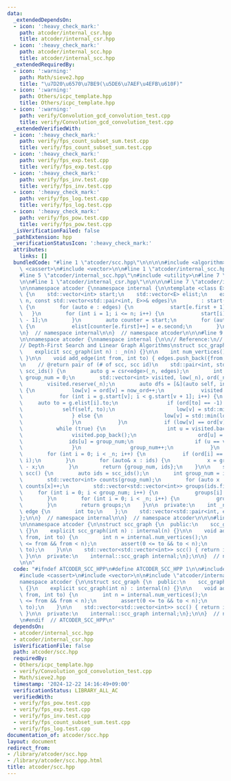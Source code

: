 ```yaml
---
data:
  _extendedDependsOn:
  - icon: ':heavy_check_mark:'
    path: atcoder/internal_csr.hpp
    title: atcoder/internal_csr.hpp
  - icon: ':heavy_check_mark:'
    path: atcoder/internal_scc.hpp
    title: atcoder/internal_scc.hpp
  _extendedRequiredBy:
  - icon: ':warning:'
    path: Math/sieve2.hpp
    title: "\u7D20\u6570\u7BE9(\u5DE6\u7AEF\u4EFB\u610F)"
  - icon: ':warning:'
    path: Others/icpc_template.hpp
    title: Others/icpc_template.hpp
  - icon: ':warning:'
    path: verify/Convolution_gcd_convolution_test.cpp
    title: verify/Convolution_gcd_convolution_test.cpp
  _extendedVerifiedWith:
  - icon: ':heavy_check_mark:'
    path: verify/fps_count_subset_sum.test.cpp
    title: verify/fps_count_subset_sum.test.cpp
  - icon: ':heavy_check_mark:'
    path: verify/fps_exp.test.cpp
    title: verify/fps_exp.test.cpp
  - icon: ':heavy_check_mark:'
    path: verify/fps_inv.test.cpp
    title: verify/fps_inv.test.cpp
  - icon: ':heavy_check_mark:'
    path: verify/fps_log.test.cpp
    title: verify/fps_log.test.cpp
  - icon: ':heavy_check_mark:'
    path: verify/fps_pow.test.cpp
    title: verify/fps_pow.test.cpp
  _isVerificationFailed: false
  _pathExtension: hpp
  _verificationStatusIcon: ':heavy_check_mark:'
  attributes:
    links: []
  bundledCode: "#line 1 \"atcoder/scc.hpp\"\n\n\n\n#include <algorithm>\n#include\
    \ <cassert>\n#include <vector>\n\n#line 1 \"atcoder/internal_scc.hpp\"\n\n\n\n\
    #line 5 \"atcoder/internal_scc.hpp\"\n#include <utility>\n#line 7 \"atcoder/internal_scc.hpp\"\
    \n\n#line 1 \"atcoder/internal_csr.hpp\"\n\n\n\n#line 7 \"atcoder/internal_csr.hpp\"\
    \n\nnamespace atcoder {\nnamespace internal {\n\ntemplate <class E> struct csr\
    \ {\n    std::vector<int> start;\n    std::vector<E> elist;\n    explicit csr(int\
    \ n, const std::vector<std::pair<int, E>>& edges)\n        : start(n + 1), elist(edges.size())\
    \ {\n        for (auto e : edges) {\n            start[e.first + 1]++;\n     \
    \   }\n        for (int i = 1; i <= n; i++) {\n            start[i] += start[i\
    \ - 1];\n        }\n        auto counter = start;\n        for (auto e : edges)\
    \ {\n            elist[counter[e.first]++] = e.second;\n        }\n    }\n};\n\
    \n}  // namespace internal\n\n}  // namespace atcoder\n\n\n#line 9 \"atcoder/internal_scc.hpp\"\
    \n\nnamespace atcoder {\nnamespace internal {\n\n// Reference:\n// R. Tarjan,\n\
    // Depth-First Search and Linear Graph Algorithms\nstruct scc_graph {\n  public:\n\
    \    explicit scc_graph(int n) : _n(n) {}\n\n    int num_vertices() { return _n;\
    \ }\n\n    void add_edge(int from, int to) { edges.push_back({from, {to}}); }\n\
    \n    // @return pair of (# of scc, scc id)\n    std::pair<int, std::vector<int>>\
    \ scc_ids() {\n        auto g = csr<edge>(_n, edges);\n        int now_ord = 0,\
    \ group_num = 0;\n        std::vector<int> visited, low(_n), ord(_n, -1), ids(_n);\n\
    \        visited.reserve(_n);\n        auto dfs = [&](auto self, int v) -> void\
    \ {\n            low[v] = ord[v] = now_ord++;\n            visited.push_back(v);\n\
    \            for (int i = g.start[v]; i < g.start[v + 1]; i++) {\n           \
    \     auto to = g.elist[i].to;\n                if (ord[to] == -1) {\n       \
    \             self(self, to);\n                    low[v] = std::min(low[v], low[to]);\n\
    \                } else {\n                    low[v] = std::min(low[v], ord[to]);\n\
    \                }\n            }\n            if (low[v] == ord[v]) {\n     \
    \           while (true) {\n                    int u = visited.back();\n    \
    \                visited.pop_back();\n                    ord[u] = _n;\n     \
    \               ids[u] = group_num;\n                    if (u == v) break;\n\
    \                }\n                group_num++;\n            }\n        };\n\
    \        for (int i = 0; i < _n; i++) {\n            if (ord[i] == -1) dfs(dfs,\
    \ i);\n        }\n        for (auto& x : ids) {\n            x = group_num - 1\
    \ - x;\n        }\n        return {group_num, ids};\n    }\n\n    std::vector<std::vector<int>>\
    \ scc() {\n        auto ids = scc_ids();\n        int group_num = ids.first;\n\
    \        std::vector<int> counts(group_num);\n        for (auto x : ids.second)\
    \ counts[x]++;\n        std::vector<std::vector<int>> groups(ids.first);\n   \
    \     for (int i = 0; i < group_num; i++) {\n            groups[i].reserve(counts[i]);\n\
    \        }\n        for (int i = 0; i < _n; i++) {\n            groups[ids.second[i]].push_back(i);\n\
    \        }\n        return groups;\n    }\n\n  private:\n    int _n;\n    struct\
    \ edge {\n        int to;\n    };\n    std::vector<std::pair<int, edge>> edges;\n\
    };\n\n}  // namespace internal\n\n}  // namespace atcoder\n\n\n#line 9 \"atcoder/scc.hpp\"\
    \n\nnamespace atcoder {\n\nstruct scc_graph {\n  public:\n    scc_graph() : internal(0)\
    \ {}\n    explicit scc_graph(int n) : internal(n) {}\n\n    void add_edge(int\
    \ from, int to) {\n        int n = internal.num_vertices();\n        assert(0\
    \ <= from && from < n);\n        assert(0 <= to && to < n);\n        internal.add_edge(from,\
    \ to);\n    }\n\n    std::vector<std::vector<int>> scc() { return internal.scc();\
    \ }\n\n  private:\n    internal::scc_graph internal;\n};\n\n}  // namespace atcoder\n\
    \n\n"
  code: "#ifndef ATCODER_SCC_HPP\n#define ATCODER_SCC_HPP 1\n\n#include <algorithm>\n\
    #include <cassert>\n#include <vector>\n\n#include \"atcoder/internal_scc\"\n\n\
    namespace atcoder {\n\nstruct scc_graph {\n  public:\n    scc_graph() : internal(0)\
    \ {}\n    explicit scc_graph(int n) : internal(n) {}\n\n    void add_edge(int\
    \ from, int to) {\n        int n = internal.num_vertices();\n        assert(0\
    \ <= from && from < n);\n        assert(0 <= to && to < n);\n        internal.add_edge(from,\
    \ to);\n    }\n\n    std::vector<std::vector<int>> scc() { return internal.scc();\
    \ }\n\n  private:\n    internal::scc_graph internal;\n};\n\n}  // namespace atcoder\n\
    \n#endif  // ATCODER_SCC_HPP\n"
  dependsOn:
  - atcoder/internal_scc.hpp
  - atcoder/internal_csr.hpp
  isVerificationFile: false
  path: atcoder/scc.hpp
  requiredBy:
  - Others/icpc_template.hpp
  - verify/Convolution_gcd_convolution_test.cpp
  - Math/sieve2.hpp
  timestamp: '2024-12-22 14:16:49+09:00'
  verificationStatus: LIBRARY_ALL_AC
  verifiedWith:
  - verify/fps_pow.test.cpp
  - verify/fps_exp.test.cpp
  - verify/fps_inv.test.cpp
  - verify/fps_count_subset_sum.test.cpp
  - verify/fps_log.test.cpp
documentation_of: atcoder/scc.hpp
layout: document
redirect_from:
- /library/atcoder/scc.hpp
- /library/atcoder/scc.hpp.html
title: atcoder/scc.hpp
---
```

